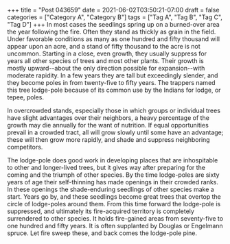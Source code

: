 +++
title = "Post 043659"
date = 2021-06-02T03:50:21-07:00
draft = false
categories = ["Category A", "Category B"]
tags = ["Tag A", "Tag B", "Tag C", "Tag D"]
+++
In most cases the seedlings spring up on a burned-over area the year following the fire. Often they stand as thickly as grain in the field. Under favorable conditions as many as one hundred and fifty thousand will appear upon an acre, and a stand of fifty thousand to the acre is not uncommon. Starting in a close, even growth, they usually suppress for years all other species of trees and most other plants. Their growth is mostly upward--about the only direction possible for expansion--with moderate rapidity. In a few years they are tall but exceedingly slender, and they become poles in from twenty-five to fifty years. The trappers named this tree lodge-pole because of its common use by the Indians for lodge, or tepee, poles.

In overcrowded stands, especially those in which groups or individual trees have slight advantages over their neighbors, a heavy percentage of the growth may die annually for the want of nutrition. If equal opportunities prevail in a crowded tract, all will grow slowly until some have an advantage; these will then grow more rapidly, and shade and suppress neighboring competitors.

The lodge-pole does good work in developing places that are inhospitable to other and longer-lived trees, but it gives way after preparing for the coming and the triumph of other species. By the time lodge-poles are sixty years of age their self-thinning has made openings in their crowded ranks. In these openings the shade-enduring seedlings of other species make a start. Years go by, and these seedlings become great trees that overtop the circle of lodge-poles around them. From this time forward the lodge-pole is suppressed, and ultimately its fire-acquired territory is completely surrendered to other species. It holds fire-gained areas from seventy-five to one hundred and fifty years. It is often supplanted by Douglas or Engelmann spruce. Let fire sweep these, and back comes the lodge-pole pine.

